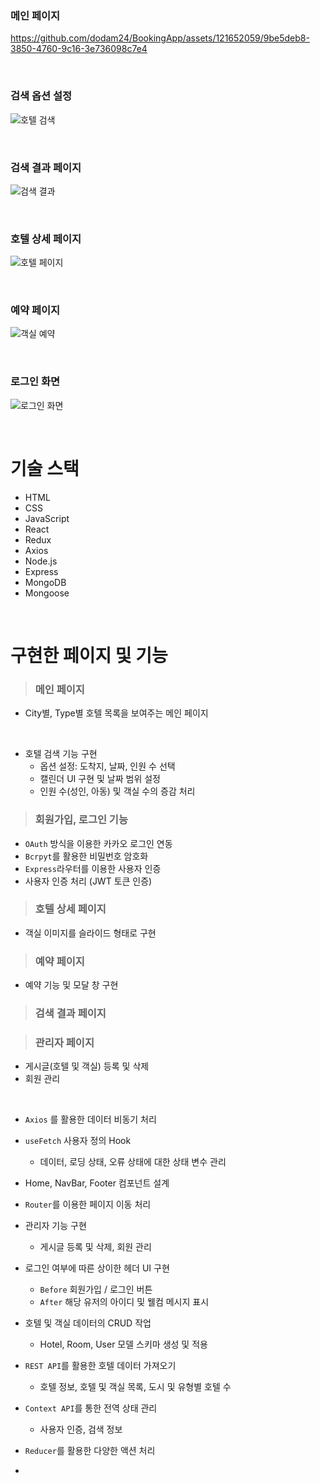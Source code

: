 ### 메인 페이지
https://github.com/dodam24/BookingApp/assets/121652059/9be5deb8-3850-4760-9c16-3e736098c7e4

<br>

### 검색 옵션 설정
![호텔 검색](https://github.com/dodam24/BookingApp/assets/121652059/e660e33a-d012-409d-8aa0-3498f6fb3fa2)

<br>

### 검색 결과 페이지
![검색 결과](https://github.com/dodam24/BookingApp/assets/121652059/002919ab-dd1b-4935-b24e-8cf4c6d9b2f4)

<br>

### 호텔 상세 페이지
![호텔 페이지](https://github.com/dodam24/BookingApp/assets/121652059/40adf7d8-2205-46d4-9a07-e0f30811ab0b)

<br>

### 예약 페이지
![객실 예약](https://github.com/dodam24/BookingApp/assets/121652059/e7814859-3c64-4c45-b96e-9219fd508707)

<br>

### 로그인 화면
![로그인 화면](https://github.com/dodam24/BookingApp/assets/121652059/b5e9d88d-1e93-418b-9c63-2d24164b7c53)

<br>

# 기술 스택
- HTML
- CSS
- JavaScript
- React
- Redux
- Axios
- Node.js
- Express
- MongoDB
- Mongoose
<br>

# 구현한 페이지 및 기능
> ### 메인 페이지
- City별, Type별 호텔 목록을 보여주는 메인 페이지
<br>

- 호텔 검색 기능 구현
  - 옵션 설정: 도착지, 날짜, 인원 수 선택
  - 캘린더 UI 구현 및 날짜 범위 설정
  - 인원 수(성인, 아동) 및 객실 수의 증감 처리
  
> ### 회원가입, 로그인 기능
- `OAuth` 방식을 이용한 카카오 로그인 연동
- `Bcrpyt`를 활용한 비밀번호 암호화
- `Express`라우터를 이용한 사용자 인증
- 사용자 인증 처리 (JWT 토큰 인증)

> ### 호텔 상세 페이지
- 객실 이미지를 슬라이드 형태로 구현

> ### 예약 페이지
- 예약 기능 및 모달 창 구현

> ### 검색 결과 페이지


> ### 관리자 페이지
- 게시글(호텔 및 객실) 등록 및 삭제
- 회원 관리

<br>

- `Axios` 를 활용한 데이터 비동기 처리
- `useFetch` 사용자 정의 Hook
    - 데이터, 로딩 상태, 오류 상태에 대한 상태 변수 관리
- Home, NavBar, Footer 컴포넌트 설계


- `Router`를 이용한 페이지 이동 처리

- 관리자 기능 구현
    - 게시글 등록 및 삭제, 회원 관리
- 로그인 여부에 따른 상이한 헤더 UI 구현
    - `Before`  회원가입 / 로그인 버튼
    - `After`  해당 유저의 아이디 및 웰컴 메시지 표시
- 호텔 및 객실 데이터의 CRUD 작업
    - Hotel, Room, User 모델 스키마 생성 및 적용

- `REST API`를 활용한 호텔 데이터 가져오기
    - 호텔 정보, 호텔 및 객실 목록, 도시 및 유형별 호텔 수
    
- `Context API`를 통한 전역 상태 관리
    - 사용자 인증, 검색 정보
- `Reducer`를 활용한 다양한 액션 처리
- 

